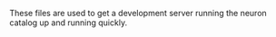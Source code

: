 These files are used to get a development server running the neuron
catalog up and running quickly.
